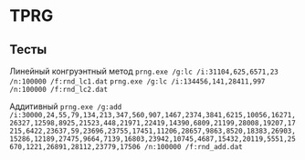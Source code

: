 # TPRG
## Тесты
Линейный конгруэнтный метод
`prng.exe /g:lc /i:31104,625,6571,23 /n:100000 /f:rnd_lc1.dat`
`prng.exe /g:lc /i:134456,141,28411,997 /n:100000 /f:rnd_lc2.dat`

Аддитивный 
`prng.exe /g:add /i:30000,24,55,79,134,213,347,560,907,1467,2374,3841,6215,10056,16271,26327,12598,8925,21523,448,21971,22419,14390,6809,21199,28008,19207,17215,6422,23637,59,23696,23755,17451,11206,28657,9863,8520,18383,26903,15286,12189,27475,9664,7139,16803,23942,10745,4687,15432,20119,5551,25670,1221,26891,28112,23779,17506 /n:100000 /f:rnd_add.dat`

